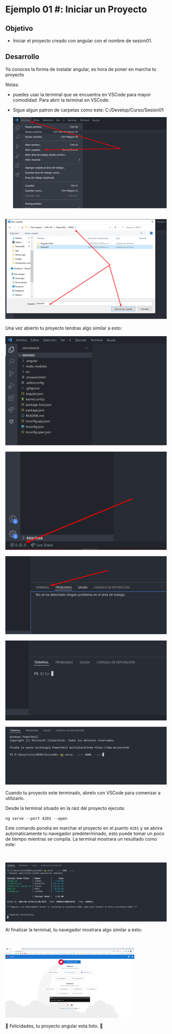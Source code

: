 # Ejemplo 01 #: Iniciar un Proyecto

## Objetivo

- Iniciar el proyecto creado con angular con el nombre de sesion01.

## Desarrollo

Ya conoces la forma de instalar angular, es hora de poner en marcha tu proyecto

Notas: 
- puedes usar la terminal que se encuentra en VSCode para mayor comodidad.
    Para abrir la terminal en VSCode:
    
   
- Sigue algun patron de carpetas como este: C:/Develop/Curso/Sesion01


     <img src="assets/abrir1.png" />
<br>
<img src="assets/abrir2.png" />
<br><br>
Una vez abierto tu proyecto tendras algo similar a esto:
<br><br>
    <img src="assets/abrir3.png" />
<br><br>
    <img src="assets/terminalp1.png" />
    <br><br>
    <img src="assets/terminalp2.png" />
    <br><br>
    <img src="assets/terminalp3.png" />
    <br><br>
    <img src="assets/rub.png" />


Cuando tu proyecto este terminado, abrelo con VSCode para comenzar a utilizarlo.




Desde la terminal situado en la raiz del proyecto ejecuta:

 `ng serve --port 4201 --open` 
 
 
 Este comando pondra en marchar el proyecto en el puerto  `4201` y se abrira automaticamente tu navegador predeterminado, esto puede tomar un poco de tiempo mientras se compila. La terminal mostrara un resultado como este:


<br><br>
    <img src="assets/run1.png" />

Al finalizar la terminal, tu navegador mostrara algo similar a esto:

<br><br>
    <img src="assets/run2.png" width="80%"/>

:partying_face: Felicidades, tu proyecto angular esta listo. :partying_face: